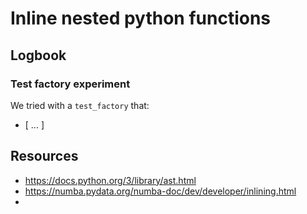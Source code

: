 # Inline nested python functions

## Logbook

### Test factory experiment
We tried with a `test_factory` that:

- [ ... ]

## Resources
- https://docs.python.org/3/library/ast.html
- https://numba.pydata.org/numba-doc/dev/developer/inlining.html
- 

